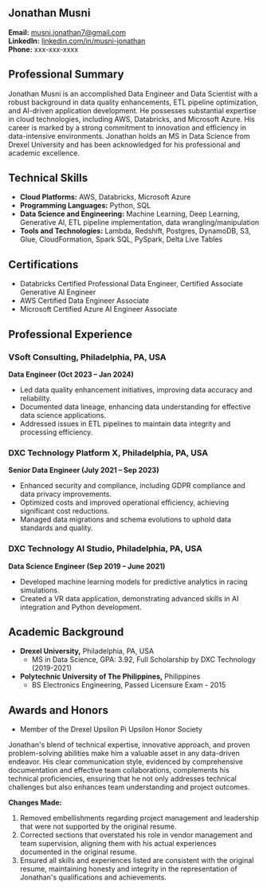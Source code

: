 ## Jonathan Musni

**Email:** musni.jonathan7@gmail.com  
**LinkedIn:** [linkedin.com/in/musni-jonathan](https://www.linkedin.com/in/musni-jonathan/)  
**Phone:** xxx-xxx-xxxx

## Professional Summary
Jonathan Musni is an accomplished Data Engineer and Data Scientist with a robust background in data quality enhancements, ETL pipeline optimization, and AI-driven application development. He possesses substantial expertise in cloud technologies, including AWS, Databricks, and Microsoft Azure. His career is marked by a strong commitment to innovation and efficiency in data-intensive environments. Jonathan holds an MS in Data Science from Drexel University and has been acknowledged for his professional and academic excellence.

## Technical Skills
- **Cloud Platforms:** AWS, Databricks, Microsoft Azure
- **Programming Languages:** Python, SQL
- **Data Science and Engineering:** Machine Learning, Deep Learning, Generative AI, ETL pipeline implementation, data wrangling/manipulation
- **Tools and Technologies:** Lambda, Redshift, Postgres, DynamoDB, S3, Glue, CloudFormation, Spark SQL, PySpark, Delta Live Tables

## Certifications
- Databricks Certified Professional Data Engineer, Certified Associate Generative AI Engineer
- AWS Certified Data Engineer Associate
- Microsoft Certified Azure AI Engineer Associate

## Professional Experience
### VSoft Consulting, Philadelphia, PA, USA
**Data Engineer (Oct 2023 – Jan 2024)**
- Led data quality enhancement initiatives, improving data accuracy and reliability.
- Documented data lineage, enhancing data understanding for effective data science applications.
- Addressed issues in ETL pipelines to maintain data integrity and processing efficiency.

### DXC Technology Platform X, Philadelphia, PA, USA
**Senior Data Engineer (July 2021 – Sep 2023)**
- Enhanced security and compliance, including GDPR compliance and data privacy improvements.
- Optimized costs and improved operational efficiency, achieving significant cost reductions.
- Managed data migrations and schema evolutions to uphold data standards and quality.

### DXC Technology AI Studio, Philadelphia, PA, USA
**Data Science Engineer (Sep 2019 – June 2021)**
- Developed machine learning models for predictive analytics in racing simulations.
- Created a VR data application, demonstrating advanced skills in AI integration and Python development.

## Academic Background
- **Drexel University,** Philadelphia, PA, USA
  - MS in Data Science, GPA: 3.92, Full Scholarship by DXC Technology (2019-2021)
- **Polytechnic University of The Philippines,** Philippines
  - BS Electronics Engineering, Passed Licensure Exam - 2015

## Awards and Honors
- Member of the Drexel Upsilon Pi Upsilon Honor Society

Jonathan's blend of technical expertise, innovative approach, and proven problem-solving abilities make him a valuable asset in any data-driven endeavor. His clear communication style, evidenced by comprehensive documentation and effective team collaborations, complements his technical proficiencies, ensuring that he not only addresses technical challenges but also enhances team understanding and project outcomes.

**Changes Made:**
1. Removed embellishments regarding project management and leadership that were not supported by the original resume.
2. Corrected sections that overstated his role in vendor management and team supervision, aligning them with his actual experiences documented in the original resume.
3. Ensured all skills and experiences listed are consistent with the original resume, maintaining honesty and integrity in the representation of Jonathan's qualifications and achievements.